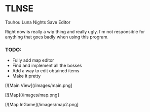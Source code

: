 # TLNSE
Touhou Luna Nights Save Editor

Right now is really a wip thing and really ugly.
I'm not responsible for anything that goes badly when using this program.

### TODO:
- Fully add map editor
- Find and implement all the bosses
- Add a way to edit obtained items
- Make it pretty

[![Main View](/images/main.png]

[![Map](/images/map.png]

[![Map InGame](/images/map2.png]